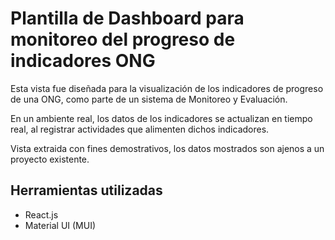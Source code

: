 # Plantilla de Dashboard para monitoreo del progreso de indicadores ONG

Esta vista fue diseñada para la visualización de los indicadores de progreso de una ONG, como parte de un sistema de Monitoreo y Evaluación.

En un ambiente real, los datos de los indicadores se actualizan en tiempo real, al registrar actividades que alimenten dichos indicadores.

Vista extraida con fines demostrativos, los datos mostrados son ajenos a un proyecto existente.

## Herramientas utilizadas

* React.js
* Material UI (MUI)
